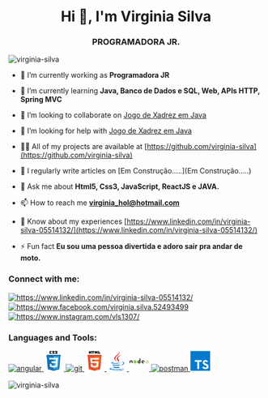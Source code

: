 <h1 align="center">Hi 👋, I'm Virginia Silva</h1>
<h3 align="center">PROGRAMADORA JR.</h3>

<p align="left"> <img src="https://komarev.com/ghpvc/?username=virginia-silva&label=Profile%20views&color=0e75b6&style=flat" alt="virginia-silva" /> </p>

- 🔭 I’m currently working as **Programadora JR**

- 🌱 I’m currently learning **Java, Banco de Dados e SQL, Web, APIs HTTP, Spring MVC**

- 👯 I’m looking to collaborate on [Jogo de Xadrez em Java](https://github.com/virginia-silva/Chess-System-Desing)

- 🤝 I’m looking for help with [Jogo de Xadrez em Java](https://github.com/virginia-silva/Chess-System-Desing)

- 👨‍💻 All of my projects are available at [https://github.com/virginia-silva](https://github.com/virginia-silva)

- 📝 I regularly write articles on [Em Construção.....](Em Construção.....)

- 💬 Ask me about **Html5, Css3, JavaScript, ReactJS e JAVA.**

- 📫 How to reach me **virginia_hol@hotmail.com**

- 📄 Know about my experiences [https://www.linkedin.com/in/virginia-silva-05514132/](https://www.linkedin.com/in/virginia-silva-05514132/)

- ⚡ Fun fact **Eu sou uma pessoa divertida e adoro sair pra andar de moto.**

<h3 align="left">Connect with me:</h3>
<p align="left">
<a href="https://linkedin.com/in/https://www.linkedin.com/in/virginia-silva-05514132/" target="blank"><img align="center" src="https://raw.githubusercontent.com/rahuldkjain/github-profile-readme-generator/master/src/images/icons/Social/linked-in-alt.svg" alt="https://www.linkedin.com/in/virginia-silva-05514132/" height="30" width="40" /></a>
<a href="https://fb.com/https://www.facebook.com/virginia.silva.52493499" target="blank"><img align="center" src="https://raw.githubusercontent.com/rahuldkjain/github-profile-readme-generator/master/src/images/icons/Social/facebook.svg" alt="https://www.facebook.com/virginia.silva.52493499" height="30" width="40" /></a>
<a href="https://instagram.com/https://www.instagram.com/vls1307/" target="blank"><img align="center" src="https://raw.githubusercontent.com/rahuldkjain/github-profile-readme-generator/master/src/images/icons/Social/instagram.svg" alt="https://www.instagram.com/vls1307/" height="30" width="40" /></a>
</p>

<h3 align="left">Languages and Tools:</h3>
<p align="left"> 
<a href="https://angular.io" target="_blank"> <img src="https://angular.io/assets/images/logos/angular/angular.svg" alt="angular" width="40" height="40"/> </a> 
<a href="https://www.w3schools.com/css/" target="_blank"> <img src="https://raw.githubusercontent.com/devicons/devicon/master/icons/css3/css3-original-wordmark.svg" alt="css3" width="40" height="40"/> </a>
<a href="https://git-scm.com/" target="_blank"> <img src="https://www.vectorlogo.zone/logos/git-scm/git-scm-icon.svg" alt="git" width="40" height="40"/> </a>
<a href="https://www.w3.org/html/" target="_blank"> <img src="https://raw.githubusercontent.com/devicons/devicon/master/icons/html5/html5-original-wordmark.svg" alt="html5" width="40" height="40"/> </a>
<a href="https://www.java.com" target="_blank"> <img src="https://raw.githubusercontent.com/devicons/devicon/master/icons/java/java-original.svg" alt="java" width="40" height="40"/> </a>
<a href="https://nodejs.org" target="_blank"> <img src="https://raw.githubusercontent.com/devicons/devicon/master/icons/nodejs/nodejs-original-wordmark.svg" alt="nodejs" width="40" height="40"/> </a>
<a href="https://postman.com" target="_blank"> <img src="https://www.vectorlogo.zone/logos/getpostman/getpostman-icon.svg" alt="postman" width="40" height="40"/> </a> <a 
<a href="https://www.typescriptlang.org/" target="_blank"> <img src="https://raw.githubusercontent.com/devicons/devicon/master/icons/typescript/typescript-original.svg" alt="typescript" width="40" height="40"/> </a>
</p>

<p><img align="center" src="https://github-readme-stats.vercel.app/api/top-langs?username=virginia-silva&show_icons=true&locale=en&layout=compact" alt="virginia-silva" /></p>
